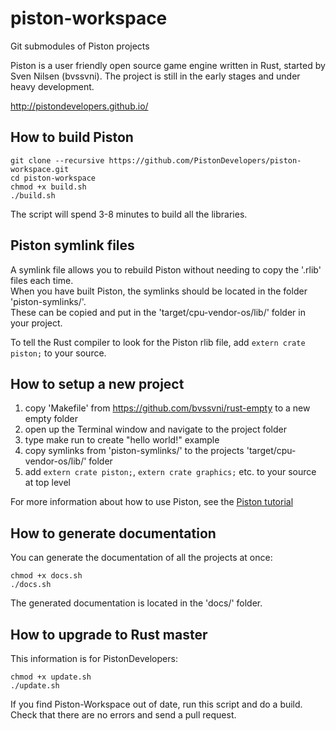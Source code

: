 piston-workspace
================

Git submodules of Piston projects

Piston is a user friendly open source game engine written in Rust,
started by Sven Nilsen (bvssvni).
The project is still in the early stages and under heavy development.

http://pistondevelopers.github.io/

## How to build Piston

```
git clone --recursive https://github.com/PistonDevelopers/piston-workspace.git
cd piston-workspace
chmod +x build.sh
./build.sh
```

The script will spend 3-8 minutes to build all the libraries.

## Piston symlink files

A symlink file allows you to rebuild Piston without needing to copy the '.rlib' files each time.  
When you have built Piston, the symlinks should be located in the folder 'piston-symlinks/'.  
These can be copied and put in the 'target/cpu-vendor-os/lib/' folder in your project.  

To tell the Rust compiler to look for the Piston rlib file, add `extern crate piston;` to your source.  

## How to setup a new project

1. copy 'Makefile' from https://github.com/bvssvni/rust-empty to a new empty folder
2. open up the Terminal window and navigate to the project folder
3. type make run to create "hello world!" example
4. copy symlinks from 'piston-symlinks/' to the projects 'target/cpu-vendor-os/lib/' folder
5. add `extern crate piston;`, `extern crate graphics;` etc. to your source at top level

For more information about how to use Piston, see the [Piston tutorial](https://github.com/PistonDevelopers/piston/blob/master/learning%20materials/tutorial.md)

## How to generate documentation

You can generate the documentation of all the projects at once:

```
chmod +x docs.sh
./docs.sh
```

The generated documentation is located in the 'docs/' folder.

## How to upgrade to Rust master

This information is for PistonDevelopers:

```
chmod +x update.sh
./update.sh
```

If you find Piston-Workspace out of date, run this script and do a build.  
Check that there are no errors and send a pull request.  
